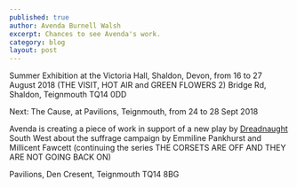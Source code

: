 ```yaml
---
published: true
author: Avenda Burnell Walsh
excerpt: Chances to see Avenda's work.
category: blog
layout: post
---
```


Summer Exhibition at the Victoria Hall, Shaldon, Devon, from 16 to 27 August 2018 (THE VISIT, HOT AIR and GREEN FLOWERS 2)
Bridge Rd, Shaldon, Teignmouth TQ14 0DD

Next:
The Cause, at Pavilions, Teignmouth, from 24 to 28 Sept 2018 

Avenda is creating a piece of work in support of a new play by <a href="https://www.pavilionsteignmouth.org.uk/events/cause">Dreadnaught</a> South West about the suffrage campaign by Emmiline Pankhurst and Millicent Fawcett (continuing the series THE CORSETS ARE OFF AND THEY ARE NOT GOING BACK ON)


Pavilions, Den Cresent, Teignmouth TQ14 8BG
